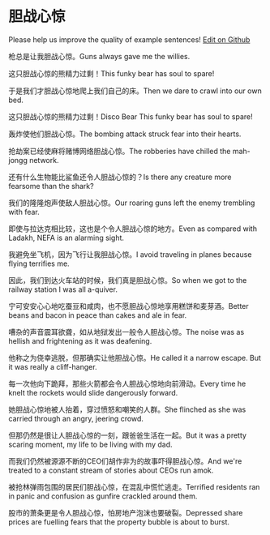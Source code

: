 # 胆战心惊

Please help us improve the quality of example sentences! [Edit on Github](https://github.com/jiyushe/jiyu-example-sentence-source/blob/main/chinese/danzhanxinjing.md)

<p><span class="chinese">枪总是让我胆战心惊。</span><span class="english">Guns always gave me the willies.</span></p>

<p><span class="chinese">这只胆战心惊的熊精力过剩！</span><span class="english">This funky bear has soul to spare!</span></p>

<p><span class="chinese">于是我们才胆战心惊地爬上我们自己的床。</span><span class="english">Then we dare to crawl into our own bed.</span></p>

<p><span class="chinese">这只胆战心惊的熊精力过剩！</span><span class="english">Disco Bear This funky bear has soul to spare!</span></p>

<p><span class="chinese">轰炸使他们胆战心惊。</span><span class="english">The bombing attack struck fear into their hearts.</span></p>

<p><span class="chinese">抢劫案已经使麻将赌博网络胆战心惊。</span><span class="english">The robberies have chilled the mah-jongg network.</span></p>

<p><span class="chinese">还有什么生物能比鲨鱼还令人胆战心惊的？</span><span class="english">Is there any creature more fearsome than the shark?</span></p>

<p><span class="chinese">我们的隆隆炮声使敌人胆战心惊。</span><span class="english">Our roaring guns left the enemy trembling with fear.</span></p>

<p><span class="chinese">即使与拉达克相比较，这也是个令人胆战心惊的地方。</span><span class="english">Even as compared with Ladakh, NEFA is an alarming sight.</span></p>

<p><span class="chinese">我避免坐飞机，因为飞行让我胆战心惊。</span><span class="english">I avoid traveling in planes because flying terrifies me.</span></p>

<p><span class="chinese">因此，我们到达火车站的时候，我们真是胆战心惊。</span><span class="english">So when we got to the railway station I was all a-quiver.</span></p>

<p><span class="chinese">宁可安安心心地吃蚕豆和咸肉，也不愿胆战心惊地享用糕饼和麦芽酒。</span><span class="english">Better beans and bacon in peace than cakes and ale in fear.</span></p>

<p><span class="chinese">嘈杂的声音震耳欲聋，如从地狱发出一般令人胆战心惊。</span><span class="english">The noise was as hellish and frightening as it was deafening.</span></p>

<p><span class="chinese">他称之为侥幸逃脱，但那确实让他胆战心惊。</span><span class="english">He called it a narrow escape. But it was really a cliff-hanger.</span></p>

<p><span class="chinese">每一次他向下跪拜，那些火箭都会令人胆战心惊地向前滑动。</span><span class="english">Every time he knelt the rockets would slide dangerously forward.</span></p>

<p><span class="chinese">她胆战心惊地被人抬着，穿过愤怒和嘲笑的人群。</span><span class="english">She flinched as she was carried through an angry, jeering crowd.</span></p>

<p><span class="chinese">但那仍然是很让人胆战心惊的一刻，跟爸爸生活在一起。</span><span class="english">But it was a pretty scaring moment, my life to be living with my dad.</span></p>

<p><span class="chinese">而我们仍然被源源不断的CEO们胡作非为的故事吓得胆战心惊。</span><span class="english">And we're treated to a constant stream of stories about CEOs run amok.</span></p>

<p><span class="chinese">被抢林弹雨包围的居民们胆战心惊，在混乱中慌忙逃走。</span><span class="english">Terrified residents ran in panic and confusion as gunfire crackled around them.</span></p>

<p><span class="chinese">股市的萧条更是令人胆战心惊，怕房地产泡沫也要破裂。</span><span class="english">Depressed share prices are fuelling fears that the property bubble is about to burst.</span></p>


